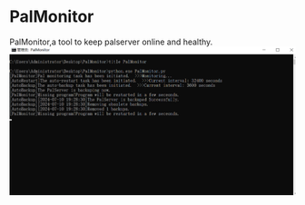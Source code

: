 # PalMonitor
PalMonitor,a tool to keep palserver online and healthy.
![效果预览](https://github.com/WhiteCloudOL/PalMonitor/blob/main/images/quikview.png "效果预览")
